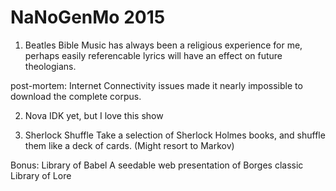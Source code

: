 NaNoGenMo 2015
==============

1. Beatles Bible
Music has always been a religious experience for me, perhaps easily referencable
lyrics will have an effect on future theologians.

post-mortem: Internet Connectivity issues made it nearly impossible to download the complete corpus.

2. Nova
IDK yet, but I love this show

3. Sherlock Shuffle
Take a selection of Sherlock Holmes books, and shuffle them like a deck of
cards. (Might resort to Markov)


Bonus: Library of Babel
A seedable web presentation of Borges classic Library of Lore
